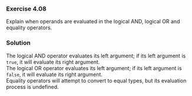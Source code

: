 ### Exercise 4.08

Explain when operands are evaluated in the logical AND, logical OR and equality
operators.

### Solution

The logical AND operator evaluates its left argument; if its left argument is
`true`, it will evaluate its right argument.  
The logical OR operator evaluates its left argument; if its left argument is
`false`, it will evaluate its right argument.  
Equality operators will attempt to convert to equal types, but its evaluation
process is undefined.
